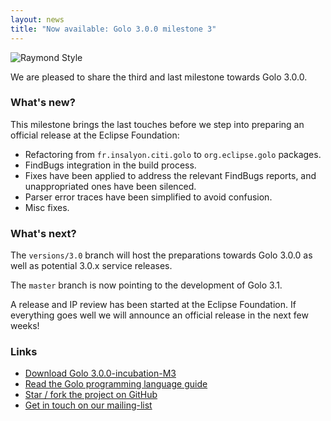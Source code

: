 ```yaml
---
layout: news
title: "Now available: Golo 3.0.0 milestone 3"
---
```


![Raymond Style](https://c2.staticflickr.com/6/5635/22301782295_4dcbd7304d_c_d.jpg)

We are pleased to share the third and last milestone towards Golo 3.0.0.

### What's new?

This milestone brings the last touches before we step into preparing an official release at the
Eclipse Foundation:

* Refactoring from `fr.insalyon.citi.golo` to `org.eclipse.golo` packages.
* FindBugs integration in the build process.
* Fixes have been applied to address the relevant FindBugs reports, and unappropriated ones have been silenced.
* Parser error traces have been simplified to avoid confusion.
* Misc fixes.

### What's next?

The `versions/3.0` branch will host the preparations towards Golo 3.0.0 as well as potential 3.0.x
service releases.

The `master` branch is now pointing to the development of Golo 3.1.

A release and IP review has been started at the Eclipse Foundation. If everything goes well we will
announce an official release in the next few weeks!

### Links

* [Download Golo 3.0.0-incubation-M3](/download/)
* [Read the Golo programming language guide](/documentation/next)
* [Star / fork the project on GitHub](https://github.com/eclipse/golo-lang)
* [Get in touch on our mailing-list](https://dev.eclipse.org/mailman/listinfo/golo-dev)
